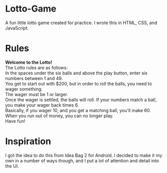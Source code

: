 # Lotto-Game
A fun little lotto game created for practice.
I wrote this in HTML, CSS, and JavaScript.

# Rules
<b>Welcome to the Lotto!</b><br />
The Lotto rules are as follows:<br />
In the spaces under the six balls and above the play button, enter six numbers between 1 and 49.<br />
You get to start out with $200, but in order to roll the balls, you need to wager something.<br />
The wager must be 1 or larger.<br />
Once the wager is settled, the balls will roll. If your numbers match a ball, you make your wager back times 6.<br />
Basically, if you wager 10, and you get a matching ball, you'll make 60.<br />
When you run out of money, you can no longer play.<br />
Have fun!<br />

# Inspiration
I got the idea to do this from Idea Bag 2 for Android. I decided to make it my own in a number of ways though, and I put a lot of attention and detail into the UI.
